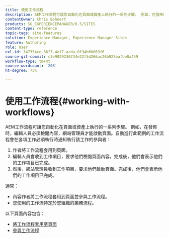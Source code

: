 ```yaml
---
title: 使用工作流程
description: AEM工作流程可讓您自動化在頁面或資產上執行的一系列步驟。 例如，在發佈時，編輯人員必須檢閱內容，網站管理員才能啟動頁面。自動化此範例的工作流程會通知每位參與者何時需要執行其所需工作。
contentOwner: Chris Bohnert
products: SG_EXPERIENCEMANAGER/6.5/SITES
content-type: reference
topic-tags: site-features
solution: Experience Manager, Experience Manager Sites
feature: Authoring
role: User
exl-id: 347354ce-36f3-4e17-acda-0f34b60069f6
source-git-commit: c3e9029236734e22f5d266ac26b923eafbe0a459
workflow-type: tm+mt
source-wordcount: '208'
ht-degree: 75%

---
```


# 使用工作流程{#working-with-workflows}

AEM工作流程可讓您自動化在頁面或資產上執行的一系列步驟。 例如，在發佈時，編輯人員必須檢閱內容，網站管理員才能啟動頁面。自動進行此範例的工作流程會在各項工作必須執行時通知執行該工作的參與者：

1. 作者將工作流程套用到頁面。
1. 編輯人員會收到工作項目，要求他們檢閱頁面內容。完成後，他們會表示他們的工作項目已完成。
1. 然後，網站管理員收到工作項目，要求他們啟動頁面。完成後，他們會表示他們的工作項目已完成。

通常：

* 內容作者將工作流程套用到頁面並參與工作流程。
* 您使用的工作流特定於您組織的業務流程。

以下頁面內容包含：

* [將工作流程套用至頁面](/help/sites-classic-ui-authoring/classic-workflows-applying.md)
* [參與工作流程](/help/sites-classic-ui-authoring/classic-workflows-participating.md)
